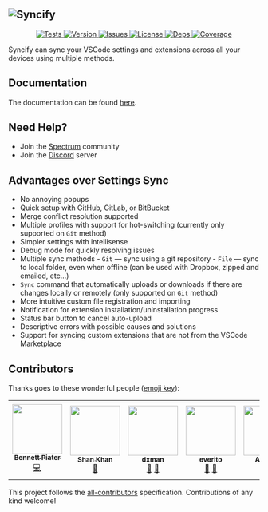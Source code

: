 ## ![Syncify][img:banner]

<p align="center">
	<a href="https://github.com/arnohovhannisyan/vscode-syncify/actions">
		<img src="https://img.shields.io/github/workflow/status/arnohovhannisyan/vscode-syncify/Tests" alt="Tests">
	</a>
	<a href="https://marketplace.visualstudio.com/items?itemName=arnohovhannisyan.syncify">
		<img src="https://img.shields.io/visual-studio-marketplace/v/arnohovhannisyan.syncify" alt="Version">
	</a>
	<a href="https://github.com/arnohovhannisyan/vscode-syncify/issues">
		<img src="https://img.shields.io/github/issues/arnohovhannisyan/vscode-syncify" alt="Issues">
	</a>
	<a href="https://github.com/arnohovhannisyan/vscode-syncify/blob/master/LICENSE">
		<img src="https://img.shields.io/github/license/arnohovhannisyan/vscode-syncify" alt="License">
	</a>
	<a href="https://david-dm.org/arnohovhannisyan/vscode-syncify">
		<img src="https://img.shields.io/david/arnohovhannisyan/vscode-syncify" alt="Deps">
	</a>
	<a href="https://codecov.io/gh/arnohovhannisyan/vscode-syncify">
		<img src="https://img.shields.io/codecov/c/github/arnohovhannisyan/vscode-syncify" alt="Coverage">
	</a>
</p>

Syncify can sync your VSCode settings and extensions across all your devices using multiple methods.

## Documentation

The documentation can be found [here][link:docs].

## Need Help?

- Join the [Spectrum][link:spectrum] community
- Join the [Discord][link:discord] server

## Advantages over Settings Sync

- No annoying popups
- Quick setup with GitHub, GitLab, or BitBucket
- Merge conflict resolution supported
- Multiple profiles with support for hot-switching (currently only supported on `Git` method)
- Simpler settings with intellisense
- Debug mode for quickly resolving issues
- Multiple sync methods - `Git` — sync using a git repository - `File` — sync to local folder, even when offline (can be used with Dropbox, zipped and emailed, etc...)
- `Sync` command that automatically uploads or downloads if there are changes locally or remotely (only supported on `Git` method)
- More intuitive custom file registration and importing
- Notification for extension installation/uninstallation progress
- Status bar button to cancel auto-upload
- Descriptive errors with possible causes and solutions
- Support for syncing custom extensions that are not from the VSCode Marketplace

## Contributors

Thanks goes to these wonderful people ([emoji key](https://allcontributors.org/docs/en/emoji-key)):

<!-- ALL-CONTRIBUTORS-LIST:START - Do not remove or modify this section -->
<!-- prettier-ignore-start -->
<!-- markdownlint-disable -->
<table>
	<tr>
		<td align="center"><a href="http://bennett.piater.name"><img src="https://avatars3.githubusercontent.com/u/1181744?v=4" width="100px;" alt=""/><br /><sub><b>Bennett Piater</b></sub></a><br /><a href="https://github.com/arnohovhannisyan/vscode-syncify/commits?author=clawoflight" title="Code">💻</a></td>
		<td align="center"><a href="http://shanalikhan.github.io"><img src="https://avatars0.githubusercontent.com/u/8774556?v=4" width="100px;" alt=""/><br /><sub><b>Shan Khan</b></sub></a><br /><a href="#ideas-shanalikhan" title="Ideas, Planning, & Feedback">🤔</a></td>
		<td align="center"><a href="https://github.com/dxman"><img src="https://avatars2.githubusercontent.com/u/10678981?v=4" width="100px;" alt=""/><br /><sub><b>dxman</b></sub></a><br /><a href="#userTesting-dxman" title="User Testing">📓</a> <a href="https://github.com/arnohovhannisyan/vscode-syncify/issues?q=author%3Adxman" title="Bug reports">🐛</a></td>
		<td align="center"><a href="https://github.com/everito"><img src="https://avatars3.githubusercontent.com/u/31976784?v=4" width="100px;" alt=""/><br /><sub><b>everito</b></sub></a><br /><a href="#userTesting-everito" title="User Testing">📓</a> <a href="https://github.com/arnohovhannisyan/vscode-syncify/issues?q=author%3Aeverito" title="Bug reports">🐛</a></td>
		<td align="center"><a href="https://allenyllee.gitlab.io/"><img src="https://avatars3.githubusercontent.com/u/3991134?v=4" width="100px;" alt=""/><br /><sub><b>Allen.YL</b></sub></a><br /><a href="#userTesting-allenyllee" title="User Testing">📓</a></td>
		<td align="center"><a href="http://frank.hommers.nl/"><img src="https://avatars2.githubusercontent.com/u/7355878?v=4" width="100px;" alt=""/><br /><sub><b>Frank Hommers</b></sub></a><br /><a href="https://github.com/arnohovhannisyan/vscode-syncify/issues?q=author%3Afrankhommers" title="Bug reports">🐛</a></td>
		<td align="center"><a href="https://github.com/nawordar"><img src="https://avatars2.githubusercontent.com/u/26769700?v=4" width="100px;" alt=""/><br /><sub><b>Cezary Drożak</b></sub></a><br /><a href="#ideas-nawordar" title="Ideas, Planning, & Feedback">🤔</a></td>
	</tr>
</table>

<!-- markdownlint-enable -->
<!-- prettier-ignore-end -->

<!-- ALL-CONTRIBUTORS-LIST:END -->

This project follows the [all-contributors](https://github.com/all-contributors/all-contributors) specification. Contributions of any kind welcome!

[link:docs]: https://arnohovhannisyan.space/vscode-syncify
[link:spectrum]: https://spectrum.chat/vscode-syncify
[link:discord]: https://discord.gg/DwFKj57
[img:banner]: https://arnohovhannisyan.space/vscode-syncify/img/banner.jpg
